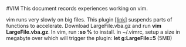 #VIM
This document records experiences working on vim.

vim runs very slowly on big files. This plugin [\[link\]](http://www.vim.org/scripts/script.php?script_id=1506) suspends parts of functions to accelerate. 
Download LargeFile.vba.gz and run **vim LargeFile.vba.gz**. In vim, run **:so %** to install. 
in ~/.vimrc, setup a size in megabyte over which will trigger the plugin: **let g:LargeFile=5** (5MB)
